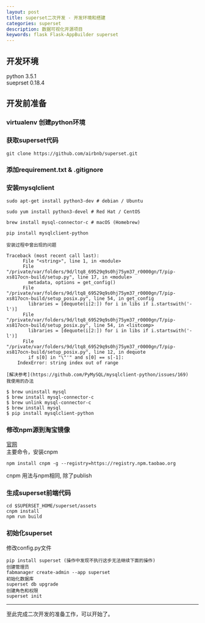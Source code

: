 ```yaml
---
layout: post
title: superset二次开发 - 开发环境和搭建
categories: superset
description: 数据可视化开源项目
keywords: flask Flask-AppBuilder superset
---
```


## 开发环境
python 3.5.1    
sueprset 0.18.4

## 开发前准备

### virtualenv 创建python环境

### 获取superset代码

~~~
git clone https://github.com/airbnb/superset.git
~~~

### 添加requirement.txt & .gitignore

### 安装mysqlclient

~~~
sudo apt-get install python3-dev # debian / Ubuntu

sudo yum install python3-devel # Red Hat / CentOS

brew install mysql-connector-c # macOS (Homebrew)

pip install mysqlclient-python

安装过程中曾出现的问题

Traceback (most recent call last):
      File "<string>", line 1, in <module>
      File "/private/var/folders/9d/ltq8_69529q9s0hj75ym37_r0000gn/T/pip-xs817ocn-build/setup.py", line 17, in <module>
        metadata, options = get_config()
      File "/private/var/folders/9d/ltq8_69529q9s0hj75ym37_r0000gn/T/pip-xs817ocn-build/setup_posix.py", line 54, in get_config
        libraries = [dequote(i[2:]) for i in libs if i.startswith('-l')]
      File "/private/var/folders/9d/ltq8_69529q9s0hj75ym37_r0000gn/T/pip-xs817ocn-build/setup_posix.py", line 54, in <listcomp>
        libraries = [dequote(i[2:]) for i in libs if i.startswith('-l')]
      File "/private/var/folders/9d/ltq8_69529q9s0hj75ym37_r0000gn/T/pip-xs817ocn-build/setup_posix.py", line 12, in dequote
        if s[0] in "\"'" and s[0] == s[-1]:
    IndexError: string index out of range

[解决参考](https://github.com/PyMySQL/mysqlclient-python/issues/169)    
我使用的办法

$ brew uninstall mysql
$ brew install mysql-connector-c
$ brew unlink mysql-connector-c
$ brew install mysql
$ pip install mysqlclient-python
~~~

### 修改npm源到淘宝镜像
[官网](http://npm.taobao.org/)    
主要命令，安装cnpm
~~~ 
npm install cnpm -g --registry=https://registry.npm.taobao.org
~~~
cnpm 用法与npm相同, 除了publish

### 生成superset前端代码

~~~
cd $SUPERSET_HOME/superset/assets
cnpm install
npm run build
~~~

### 初始化superset

修改config.py文件
~~~
pip install superset (操作中发现不执行这步无法继续下面的操作)
创建管理员
fabmanager create-admin --app superset
初始化数据库
superset db upgrade
创建角色和权限
superset init
~~~

-------------------

至此完成二次开发的准备工作，可以开始了。

